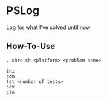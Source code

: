 # PSLog
Log for what I've solved until now

## How-To-Use

```
. shrc.sh <platform> <problem name>

ini
com
tst <number of tests>
sav
cln
```
